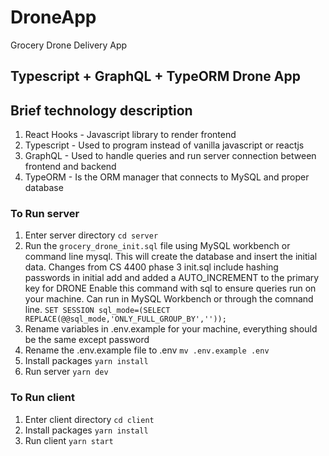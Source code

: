 # DroneApp

Grocery Drone Delivery App

## Typescript + GraphQL + TypeORM Drone App

## Brief technology description

1. React Hooks - Javascript library to render frontend
2. Typescript - Used to program instead of vanilla javascript or reactjs
3. GraphQL - Used to handle queries and run server connection between frontend and backend
4. TypeORM - Is the ORM manager that connects to MySQL and proper database

### To Run server

1. Enter server directory `cd server`
2. Run the `grocery_drone_init.sql` file using MySQL workbench or command line mysql.
   This will create the database and insert the initial data.
   Changes from CS 4400 phase 3 init.sql include hashing passwords in initial add
   and added a AUTO_INCREMENT to the primary key for DRONE
   Enable this command with sql to ensure queries run on your machine. Can run in MySQL
   Workbench or through the comnand line.
   `SET SESSION sql_mode=(SELECT REPLACE(@@sql_mode,'ONLY_FULL_GROUP_BY',''));`
3. Rename variables in .env.example for your machine, everything should be the same except password
4. Rename the .env.example file to .env `mv .env.example .env`
5. Install packages `yarn install`
6. Run server `yarn dev`

### To Run client

1. Enter client directory `cd client`
2. Install packages `yarn install`
3. Run client `yarn start`
